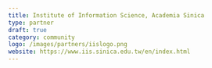```yaml
---
title: Institute of Information Science, Academia Sinica
type: partner
draft: true
category: community
logo: /images/partners/iislogo.png
website: https://www.iis.sinica.edu.tw/en/index.html
---
```


